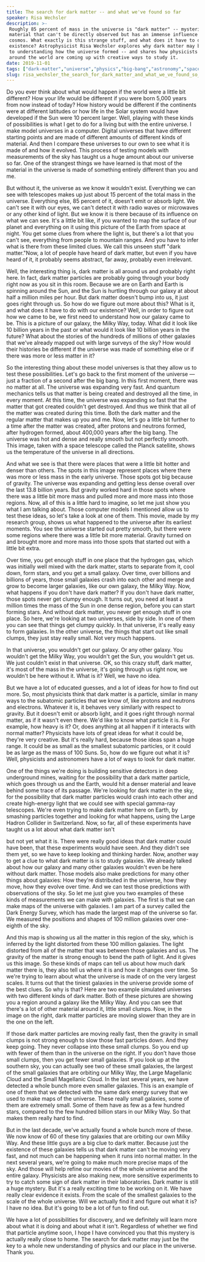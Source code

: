 ```yaml
---
title: The search for dark matter -- and what we've found so far
speaker: Risa Wechsler
description: >-
 Roughly 85 percent of mass in the universe is "dark matter" -- mysterious
 material that can't be directly observed but has an immense influence on the
 cosmos. What exactly is this strange stuff, and what does it have to do with our
 existence? Astrophysicist Risa Wechsler explores why dark matter may be the key
 to understanding how the universe formed -- and shares how physicists in labs
 around the world are coming up with creative ways to study it.
date: 2019-11-01
tags: ["dark-matter","universe","physics","big-bang","astronomy","space","energy","science","technology"]
slug: risa_wechsler_the_search_for_dark_matter_and_what_we_ve_found_so_far
---
```


Do you ever think about what would happen if the world were a little bit different? How
your life would be different if you were born 5,000 years from now instead of today? How
history would be different if the continents were at different latitudes or how life in
the Solar system would have developed if the Sun were 10 percent larger. Well, playing with
these kinds of possibilities is what I get to do for a living but with the entire
universe. I make model universes in a computer. Digital universes that have different
starting points and are made of different amounts of different kinds of material. And then
I compare these universes to our own to see what it is made of and how it evolved. This
process of testing models with measurements of the sky has taught us a huge amount about
our universe so far. One of the strangest things we have learned is that most of the
material in the universe is made of something entirely different than you and
me.

But without it, the universe as we know it wouldn't exist. Everything we can see with
telescopes makes up just about 15 percent of the total mass in the universe. Everything
else, 85 percent of it, doesn't emit or absorb light. We can't see it with our eyes, we
can't detect it with radio waves or microwaves or any other kind of light. But we know it
is there because of its influence on what we can see. It's a little bit like, if you wanted
to map the surface of our planet and everything on it using this picture of the Earth from
space at night. You get some clues from where the light is, but there's a lot that you
can't see, everything from people to mountain ranges. And you have to infer what is there
from these limited clues. We call this unseen stuff "dark matter."Now, a lot of people
have heard of dark matter, but even if you have heard of it, it probably seems abstract,
far away, probably even irrelevant.

Well, the interesting thing is, dark matter is all around us and probably right here. In
fact, dark matter particles are probably going through your body right now as you sit in
this room. Because we are on Earth and Earth is spinning around the Sun, and the Sun is
hurtling through our galaxy at about half a million miles per hour. But dark matter
doesn't bump into us, it just goes right through us. So how do we figure out more about
this? What is it, and what does it have to do with our existence? Well, in order to figure
out how we came to be, we first need to understand how our galaxy came to be. This is a
picture of our galaxy, the Milky Way, today. What did it look like 10 billion years in the
past or what would it look like 10 billion years in the future? What about the stories of
the hundreds of millions of other galaxies that we've already mapped out with large
surveys of the sky? How would their histories be different if the universe was made of
something else or if there was more or less matter in it?

So the interesting thing about these model universes is that they allow us to test these
possibilities. Let's go back to the first moment of the universe — just a fraction of a
second after the big bang. In this first moment, there was no matter at all. The universe
was expanding very fast. And quantum mechanics tells us that matter is being created and
destroyed all the time, in every moment. At this time, the universe was expanding so fast
that the matter that got created couldn't get destroyed. And thus we think that all of the
matter was created during this time. Both the dark matter and the regular matter that
makes up you and me. Now, let's go a little bit further to a time after the matter was
created, after protons and neutrons formed, after hydrogen formed, about 400,000 years
after the big bang. The universe was hot and dense and really smooth but not perfectly
smooth. This image, taken with a space telescope called the Planck satellite, shows us the
temperature of the universe in all directions.

And what we see is that there were places that were a little bit hotter and denser than
others. The spots in this image represent places where there was more or less mass in the
early universe. Those spots got big because of gravity. The universe was expanding and
getting less dense overall over the last 13.8 billion years. But gravity worked hard in
those spots where there was a little bit more mass and pulled more and more mass into
those regions. Now, all of this is a little hard to imagine, so let me just show you what I
am talking about. Those computer models I mentioned allow us to test these ideas, so let's
take a look at one of them. This movie, made by my research group, shows us what happened
to the universe after its earliest moments. You see the universe started out pretty
smooth, but there were some regions where there was a little bit more material. Gravity
turned on and brought more and more mass into those spots that started out with a little
bit extra.

Over time, you get enough stuff in one place that the hydrogen gas, which was initially
well mixed with the dark matter, starts to separate from it, cool down, form stars, and
you get a small galaxy. Over time, over billions and billions of years, those small
galaxies crash into each other and merge and grow to become larger galaxies, like our own
galaxy, the Milky Way. Now, what happens if you don't have dark matter? If you don't have
dark matter, those spots never get clumpy enough. It turns out, you need at least a
million times the mass of the Sun in one dense region, before you can start forming stars.
And without dark matter, you never get enough stuff in one place. So here, we're looking at
two universes, side by side. In one of them you can see that things get clumpy quickly. In
that universe, it's really easy to form galaxies. In the other universe, the things that
start out like small clumps, they just stay really small. Not very much
happens.

In that universe, you wouldn't get our galaxy. Or any other galaxy. You wouldn't get the
Milky Way, you wouldn't get the Sun, you wouldn't get us. We just couldn't exist in that
universe. OK, so this crazy stuff, dark matter, it's most of the mass in the universe, it's
going through us right now, we wouldn't be here without it. What is it? Well, we have no
idea.

But we have a lot of educated guesses, and a lot of ideas for how to find out more. So,
most physicists think that dark matter is a particle, similar in many ways to the
subatomic particles that we know of, like protons and neutrons and electrons. Whatever it
is, it behaves very similarly with respect to gravity. But it doesn't emit or absorb
light, and it goes right through normal matter, as if it wasn't even there. We'd like to
know what particle it is. For example, how heavy is it? Or, does anything at all happen if
it interacts with normal matter? Physicists have lots of great ideas for what it could be,
they're very creative. But it's really hard, because those ideas span a huge range. It
could be as small as the smallest subatomic particles, or it could be as large as the mass
of 100 Suns. So, how do we figure out what it is? Well, physicists and astronomers have a
lot of ways to look for dark matter.

One of the things we're doing is building sensitive detectors in deep underground mines,
waiting for the possibility that a dark matter particle, which goes through us and the
Earth, would hit a denser material and leave behind some trace of its passage. We're
looking for dark matter in the sky, for the possibility that dark matter particles would
crash into each other and create high-energy light that we could see with special
gamma-ray telescopes. We're even trying to make dark matter here on Earth, by smashing
particles together and looking for what happens, using the Large Hadron Collider in
Switzerland. Now, so far, all of these experiments have taught us a lot about what dark
matter isn't

but not yet what it is. There were really good ideas that dark matter could have been,
that these experiments would have seen. And they didn't see them yet, so we have to keep
looking and thinking harder. Now, another way to get a clue to what dark matter is is to
study galaxies. We already talked about how our galaxy and many other galaxies wouldn't
even be here without dark matter. Those models also make predictions for many other things
about galaxies: How they're distributed in the universe, how they move, how they evolve
over time. And we can test those predictions with observations of the sky. So let me just
give you two examples of these kinds of measurements we can make with galaxies. The first
is that we can make maps of the universe with galaxies. I am part of a survey called the
Dark Energy Survey, which has made the largest map of the universe so far. We measured the
positions and shapes of 100 million galaxies over one-eighth of the sky.

And this map is showing us all the matter in this region of the sky, which is inferred by
the light distorted from these 100 million galaxies. The light distorted from all of the
matter that was between those galaxies and us. The gravity of the matter is strong enough
to bend the path of light. And it gives us this image. So these kinds of maps can tell us
about how much dark matter there is, they also tell us where it is and how it changes over
time. So we're trying to learn about what the universe is made of on the very largest
scales. It turns out that the tiniest galaxies in the universe provide some of the best
clues. So why is that? Here are two example simulated universes with two different kinds of
dark matter. Both of these pictures are showing you a region around a galaxy like the
Milky Way. And you can see that there's a lot of other material around it, little small
clumps. Now, in the image on the right, dark matter particles are moving slower than they
are in the one on the left.

If those dark matter particles are moving really fast, then the gravity in small clumps is
not strong enough to slow those fast particles down. And they keep going. They never
collapse into these small clumps. So you end up with fewer of them than in the universe on
the right. If you don't have those small clumps, then you get fewer small galaxies. If you
look up at the southern sky, you can actually see two of these small galaxies, the largest
of the small galaxies that are orbiting our Milky Way, the Large Magellanic Cloud and the
Small Magellanic Cloud. In the last several years, we have detected a whole bunch more even
smaller galaxies. This is an example of one of them that we detected with the same dark
energy survey that we used to make maps of the universe. These really small galaxies, some
of them are extremely small. Some of them have as few as a few hundred stars, compared to
the few hundred billion stars in our Milky Way. So that makes them really hard to
find.

But in the last decade, we've actually found a whole bunch more of these. We now know of
60 of these tiny galaxies that are orbiting our own Milky Way. And these little guys are a
big clue to dark matter. Because just the existence of these galaxies tells us that dark
matter can't be moving very fast, and not much can be happening when it runs into normal
matter. In the next several years, we're going to make much more precise maps of the sky.
And those will help refine our movies of the whole universe and the entire galaxy.
Physicists are also making new, more sensitive experiments to try to catch some sign of
dark matter in their laboratories. Dark matter is still a huge mystery. But it's a really
exciting time to be working on it. We have really clear evidence it exists. From the scale
of the smallest galaxies to the scale of the whole universe. Will we actually find it and
figure out what it is? I have no idea. But it's going to be a lot of fun to find
out.

We have a lot of possibilities for discovery, and we definitely will learn more about what
it is doing and about what it isn't. Regardless of whether we find that particle anytime
soon, I hope I have convinced you that this mystery is actually really close to home. The
search for dark matter may just be the key to a whole new understanding of physics and our
place in the universe. Thank you.

<!--
ad_duration=3.33
comment_count=67
event="TED@NAS"
external_start_time=0
has_talk_citation=0
intro_duration=11.82
is_subtitle_required="False"
is_talk_featured="True"
language="en"
language_swap="False"
native_language="en"
number_of_related_talks=6
number_of_speakers=1
number_of_subtitled_videos=14
number_of_tags=9
number_of_talk_download_languages=14
number_of_talk_more_resources=1
number_of_talk_recommendations=0
number_of_talks_take_actions=0
post_ad_duration=0.83
published_timestamp="2020-01-06 15:51:10"
recording_date="2019-11-01"
speaker_description="Astrophysicist, cosmologist"
speaker_is_published=1
speaker_name="Risa Wechsler"
talk_name="The search for dark matter -- and what we've found so far"
talks_tags=["dark-matter","universe","physics","big-bang","astronomy","space","energy","science","technology"]
talks_take_action=[]
url_photo_speaker="https://pe.tedcdn.com/images/ted/c7c0113878b1038b1540891e01c0b80f6542a796_254x191.jpg"
url_photo_talk="https://s3.amazonaws.com/talkstar-photos/uploads/cd1dcffa-306b-4411-aead-35dadc9ce25a/RisaWechsler_2019S-embed.jpg"
url_webpage="https://www.ted.com/talks/risa_wechsler_the_search_for_dark_matter_and_what_we_ve_found_so_far"
video_type_name="TED Institute Talk"
-->